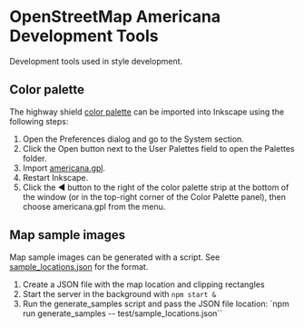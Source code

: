# OpenStreetMap Americana Development Tools

Development tools used in style development.

## Color palette

The highway shield [color palette](americana.gpl) can be imported into Inkscape using the following steps:

1. Open the Preferences dialog and go to the System section.
2. Click the Open button next to the User Palettes field to open the Palettes folder.
3. Import [americana.gpl](americana.gpl).
4. Restart Inkscape.
5. Click the ◀ button to the right of the color palette strip at the bottom of the window (or in the top-right corner of the Color Palette panel), then choose americana.gpl from the menu.

## Map sample images

Map sample images can be generated with a script. See [sample_locations.json](test/sample_locations.json) for the format.

1. Create a JSON file with the map location and clipping rectangles
2. Start the server in the background with `npm start &`
3. Run the generate_samples script and pass the JSON file location: `npm run generate_samples -- test/sample_locations.json``
